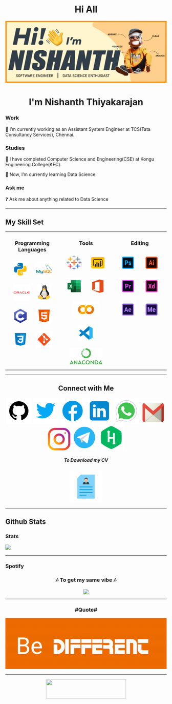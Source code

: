 # <div align="center">Hi All</div>
<div align="center">
<img src="https://github.com/Nishanth-thiyakarajan/Nishanth-thiyakarajan/blob/main/profile-banner.jpg"/>
</div>  


# <div align="center">I'm Nishanth Thiyakarajan</div>

### Work  
🔭 I’m currently working as an Assistant System Engineer at TCS(Tata Consultancy Services), Chennai.  


### Studies  
🌱 I have completed Computer Science and Engineering(CSE) at Kongu Engineering College(KEC).

🌱 Now, I’m currently learning Data Science  


### Ask me  
❓ Ask me about anything related to Data Science  

---

## My Skill Set  
<table><tr><td valign="top" width="33%">


 ### <div align="center"> Programming Languages </div>
<div align="center">  
<a href="https://www.python.org/" target="_blank"><img style="margin: 10px" src="https://github.com/Nishanth-thiyakarajan/Icons/blob/main/icons/python.png" alt="Python" height="50" /></a>  
<a href="https://www.mysql.com/" target="_blank"><img style="margin: 10px" src="https://github.com/Nishanth-thiyakarajan/Icons/blob/main/icons/MySQL.png" alt="MySQL" height="50" /></a>
<a href="https://www.oracle.com/in/index.html" target="_blank"><img style="margin: 10px" src="https://github.com/Nishanth-thiyakarajan/Icons/blob/main/icons/oracle.png" alt="Oracle" height="50" /></a>  
<a href="https://www.linux.org/" target="_blank"><img style="margin: 10px" src="https://github.com/Nishanth-thiyakarajan/Icons/blob/main/icons/linux.png" alt="Linux" height="50" /></a> 
<a href="https://www.cprogramming.com/" target="_blank"><img style="margin: 10px" src="https://github.com/Nishanth-thiyakarajan/Icons/blob/main/icons/c.png" alt="C" height="50" /></a>
<a href="https://developer.mozilla.org/en-US/docs/Web/HTML" target="_blank"><img style="margin: 10px" src="https://github.com/Nishanth-thiyakarajan/Icons/blob/main/icons/html.png" alt="C" height="50" /></a>
<a href="https://developer.mozilla.org/en-US/docs/Web/CSS" target="_blank"><img style="margin: 10px" src="https://github.com/Nishanth-thiyakarajan/Icons/blob/main/icons/css.png" alt="C" height="50" /></a>
<a href="https://git-scm.com/" target="_blank"><img style="margin: 10px" src="https://github.com/Nishanth-thiyakarajan/Icons/blob/main/icons/git.png" alt="Git" height="50" /></a>  
</div>

</td><td valign="top" width="33%">

### <div align="center"> Tools </div>
<div align="center">  
<a href="https://www.tableau.com/" target="_blank"><img style="margin: 10px" src="https://github.com/Nishanth-thiyakarajan/Icons/blob/main/icons/tableau.png" alt="Tableau" height="50" /></a>  
<a href="https://powerbi.microsoft.com/en-us/" target="_blank"><img style="margin: 10px" src="https://github.com/Nishanth-thiyakarajan/Icons/blob/main/icons/power bi.png" alt="Power Bi" height="50" /></a>
<a href="https://support.microsoft.com/en-us/excel" target="_blank"><img style="margin: 10px" src="https://github.com/Nishanth-thiyakarajan/Icons/blob/main/icons/excel.png" alt="Excel" height="50" /></a>
 <a href="https://learn.microsoft.com/en-us/microsoft-365/?view=o365-worldwide" target="_blank"><img style="margin: 10px" src="https://github.com/Nishanth-thiyakarajan/Icons/blob/main/icons/office365.png" alt="Office365" height="50" /></a>
<a href="https://colab.research.google.com" target="_blank"><img style="margin: 10px" src="https://github.com/Nishanth-thiyakarajan/Icons/blob/main/icons/colab.png" alt="Colab" height="50" /></a>
<a href="https://code.visualstudio.com" target="_blank"><img style="margin: 10px" src="https://github.com/Nishanth-thiyakarajan/Icons/blob/main/icons/VScode.png" alt="Visual Studio Code" height="50" /></a>
<a href="https://docs.anaconda.com/navigator/install/" target="_blank"><img style="margin: 10px" src="https://github.com/Nishanth-thiyakarajan/Icons/blob/main/icons/anaconda.png" alt="Anaconda" height="50" /></a>
</div>

</td><td valign="top" width="33%">

### <div align="center"> Editing </div>
<div align="center">  
<a href="https://www.adobe.com/in/products/photoshop.html" target="_blank"><img style="margin: 10px" src="https://github.com/Nishanth-thiyakarajan/Icons/blob/main/icons/Photoshop.png" alt="Photoshop" height="50" /></a>  
<a href="https://www.adobe.com/in/products/illustrator.html" target="_blank"><img style="margin: 10px" src="https://github.com/Nishanth-thiyakarajan/Icons/blob/main/icons/Illustator.png" alt="Illustrator" height="50" /></a>  
<a href="https://www.adobe.com/in/products/premiere.html" target="_blank"><img style="margin: 10px" src="https://github.com/Nishanth-thiyakarajan/Icons/blob/main/icons/premiere pro.png" alt="Premiere Pro" height="50" /></a>  
<a href="https://www.adobe.com/in/products/xd.html" target="_blank"><img style="margin: 10px" src="https://github.com/Nishanth-thiyakarajan/Icons/blob/main/icons/xd.png" alt="Adobe XD" height="50" /></a>   
<a href="https://www.adobe.com/in/products/aftereffects.html" target="_blank"><img style="margin: 10px" src="https://github.com/Nishanth-thiyakarajan/Icons/blob/main/icons/after effects.png" alt="After Effects" height="50" /></a>    
<a href="https://www.adobe.com/in/products/media-encoder.html" target="_blank"><img style="margin: 10px" src="https://github.com/Nishanth-thiyakarajan/Icons/blob/main/icons/Media encoder.png" alt="Media Encoder" height="50" /></a> 
 </div>

</td></tr></table>  

---

## <div align="center">Connect with Me</div>

<div align="center">  
<a href="https://github.com/Nishanth-thiyakarajan" target="_blank"><img src="https://github.com/Nishanth-thiyakarajan/Icons/blob/main/icons/github.png" alt="Github" height="80" width="80" /></a>  
<a href="https://twitter.com/Nishanth0729" target="_blank"><img  src="https://github.com/Nishanth-thiyakarajan/Icons/blob/main/icons/twitter.png" alt="Twitter" height="80" width="80" /></a>
<a href="https://www.facebook.com/nishanth.nishanth.393" target="_blank"><img src="https://github.com/Nishanth-thiyakarajan/Icons/blob/main/icons/facebook.png" alt="Facebook" height="80" width="80" /></a>  
<a href="https://linkedin.com/in/nishanth-thiyakarajan/" target="_blank"><img src="https://github.com/Nishanth-thiyakarajan/Icons/blob/main/icons/linkedin.png" alt="Linkedin" height="80" width="80" /></a>   
<a href="https://wa.me/+919976738856" target="_blank"><img src="https://github.com/Nishanth-thiyakarajan/Icons/blob/main/icons/whatsapp.png" alt="WhatsApp" height="80" width="80" /></a>
<a href="mailto:nishanth.thiyakarajan@gmail.com" target="_blank"><img src="https://github.com/Nishanth-thiyakarajan/Icons/blob/main/icons/mail.png" alt="Gmail" height="70" width="80" /></a>
<a href="https://instagram.com/nishanth_thiyakarajan" target="_blank"><img src="https://github.com/Nishanth-thiyakarajan/Icons/blob/main/icons/instagram.svg" alt="Instagram" height="70" width="70" /></a>
 <a href="https://t.me/nishanth_thiyakarajan" target="_blank"><img src="https://github.com/Nishanth-thiyakarajan/Icons/blob/main/icons/telegram.png" alt="Telegram" height="80" width="80" /></a>
<a href="https://www.hackerrank.com/nishanth_1999" target="_blank"><img src="https://github.com/Nishanth-thiyakarajan/Icons/blob/main/icons/hackerrank.png" alt="HackerRank" height="80" width="80" /></a> 
</div>

##### <div align="center">To Download my CV</div>
<div align="center"> 
<a href="https://github.com/Nishanth-thiyakarajan/Nishanth-thiyakarajan/blob/main/Nishanth's Resume.pdf" target="_blank"><img src="https://github.com/Nishanth-thiyakarajan/Icons/blob/main/icons/resume.png" alt="Github" height="100" width="100" /></a> 
 </div>
 
---

## Github Stats  


### Stats 

<picture>
<source 
  srcset="https://github-readme-stats.vercel.app/api?username=Nishanth-thiyakarajan&show_icons=true&theme=dark&icon_color=36ff00&border_color=36ff00&layout=compact&card_width=1000px&count_private=true&text_color=00fcff&title_color=ffde00&border_radius=60&bg_color=0d1117" />
<img src="https://github-readme-stats.vercel.app/api?username=Nishanth-thiyakarajan&show_icons=true&icon_color=36ff00&border_color=36ff00&layout=compact&card_width=1000px&count_private=true&text_color=00fcff&title_color=ffde00&border_radius=60&bg_color=0d1117" />
</picture>

---

### Spotify  

### <div align="center">🎶 To get my same vibe 🎶 </div> 
<div align="center">
<img src="https://spotify-github-profile.vercel.app/api/view.svg?uid=fygigchcl527b24dkt96ghccb&redirect=true][https://spotify-github-profile.vercel.app/api/view.svg?uid=fygigchcl527b24dkt96ghccb&cover_image=true&theme=default&show_offline=true" align="center"/>
 </div>  
 
--- 

### <div align="center">#Quote#</div>

<div align="center">
<img src="https://github.com/Nishanth-thiyakarajan/Nishanth-thiyakarajan/blob/main/profile-gif.gif"/>
</div>  

---

<div align="center">
<img src="https://komarev.com/ghpvc/?username=Nishanth-thiyakarajan&&style=flat-square" align="center" height="60" width="250"/>
</div>

<!--
**Nishanth-thiyakarajan/Nishanth-thiyakarajan** is a ✨ _special_ ✨ repository because its `README.md` (this file) appears on your GitHub profile.

Here are some ideas to get you started:

- 🔭 I’m currently working on ...
- 🌱 I’m currently learning ...
- 👯 I’m looking to collaborate on ...
- 🤔 I’m looking for help with ...
- 💬 Ask me about ...
- 📫 How to reach me: ...
- 😄 Pronouns: ...
- ⚡ Fun fact: ...
-->

